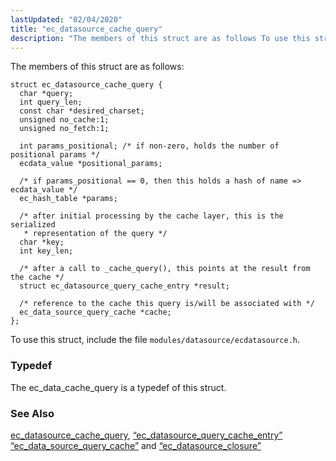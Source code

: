 ```yaml
---
lastUpdated: "02/04/2020"
title: "ec_datasource_cache_query"
description: "The members of this struct are as follows To use this struct include the file modules datasource ecdatasource h The ec data cache query is a typedef of this struct ec datasource cache query Section 68 27 ec datasource query cache entry Section 68 24 ec data source query cache..."
---
```


The members of this struct are as follows:

```
struct ec_datasource_cache_query {
  char *query;
  int query_len;
  const char *desired_charset;
  unsigned no_cache:1;
  unsigned no_fetch:1;

  int params_positional; /* if non-zero, holds the number of positional params */
  ecdata_value *positional_params;

  /* if params_positional == 0, then this holds a hash of name => ecdata_value */
  ec_hash_table *params;

  /* after initial processing by the cache layer, this is the serialized
   * representation of the query */
  char *key;
  int key_len;

  /* after a call to _cache_query(), this points at the result from the cache */
  struct ec_datasource_query_cache_entry *result;

  /* reference to the cache this query is/will be associated with */
  ec_data_source_query_cache *cache;
};
```

To use this struct, include the file `modules/datasource/ecdatasource.h`.

### <a name="idp46500288"></a> Typedef

The ec_data_cache_query is a typedef of this struct.

### <a name="idp46501600"></a> See Also

[ec_datasource_cache_query](/momentum/3/3-api/apis-ec-datasource-cache-query), [“ec_datasource_query_cache_entry”](/momentum/3/3-api/structs-ec-datasource-query-cache-entry) [“ec_data_source_query_cache”](/momentum/3/3-api/structs-ec-data-source-query-cache) and [“ec_datasource_closure”](/momentum/3/3-api/structs-ec-datasource-closure)